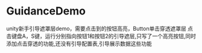# GuidanceDemo
unity新手引导遮罩层demo，需要点击到的按钮高亮，Button单击穿透遮罩层
点击键盘A，S键，运行分别指向按钮1和按钮2的引导遮层,只写了一个高亮按钮,同时添加点击穿透的功能,还没有引导配置表,引导展示数据这些功能
